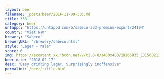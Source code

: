 ```yaml
---
layout: beer
filename: _posts/beer/2016-11-09-333.md
title: 333
category: beer
untappd: "https://untappd.com/b/sabeco-333-premium-export/24194"
country: "Viet Nam"
brewery: "Sabeco"
breweryURL: "/brewery/sabeco.html"
style: "Lager - Pale"
score: 6
img: https://scontent.xx.fbcdn.net/v/t1.0-0/p480x480/28166835_10156021375628745_2283156969442041074_n.jpg?oh=e0cc082465d356505a96074c72d3264a&oe=5B1F42BA
beer-date: "2018-02-17"
desc: "Easy drinking lager. Surprisingly inoffensive"
permalink: /beer/:title.html
---
```

